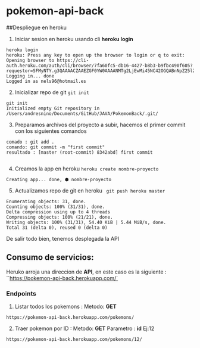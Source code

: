 # pokemon-api-back
##Despliegue en heroku

1)  Iniciar sesion en heroku usando cli
**heroku login**
```
heroku login
heroku: Press any key to open up the browser to login or q to exit: 
Opening browser to https://cli-auth.heroku.com/auth/cli/browser/7fa60fc5-db16-4427-b8b3-b9fbc490f605?requestor=SFMyNTY.g3QAAAACZAAEZGF0YW0AAAANMTg2LjEwMi45NC42OGQABnNpZ25lZG4GAPlz_lh1AQ.tfhwouQ5oZ46bA8y4IqCsOzRwSbPOIsi8eSnQ5Y222k
Logging in... done
Logged in as nels96@hotmail.es

```
2)  Inicializar repo de git ```git init```
```
git init
Initialized empty Git repository in /Users/andresnino/Documents/GitHub/JAVA/PokemonBack/.git/

```
3) Preparamos archivos del proyecto a subir,
hacemos el primer commit con los siguientes comandos
```
comado : git add .
comando: git commit -m "first commit"
resultado : [master (root-commit) 8342abd] first commit


```
4) Creamos la app en heroku 
``
heroku create nombre-proyecto
``
````
Creating app... done, ⬢ nombre-proyecto
````
5) Actualizamos repo de git en heroku `` git push heroku master``
````
Enumerating objects: 31, done.
Counting objects: 100% (31/31), done.
Delta compression using up to 4 threads
Compressing objects: 100% (21/21), done.
Writing objects: 100% (31/31), 54.40 KiB | 5.44 MiB/s, done.
Total 31 (delta 0), reused 0 (delta 0)

````
De salir todo bien, tenemos desplegada la API

## Consumo de servicios:
Heruko arroja una direccion de **API**,
en este caso es la siguiente : ``https://pokemon-api-back.herokuapp.com/`

### Endpoints 
1) Listar todos los pokemons :
Metodo: **GET**
````
https://pokemon-api-back.herokuapp.com/pokemons/
````
2) Traer pokemon por ID :
Metodo: **GET**
Parametro : **id** Ej:12
````
https://pokemon-api-back.herokuapp.com/pokemons/12/
````